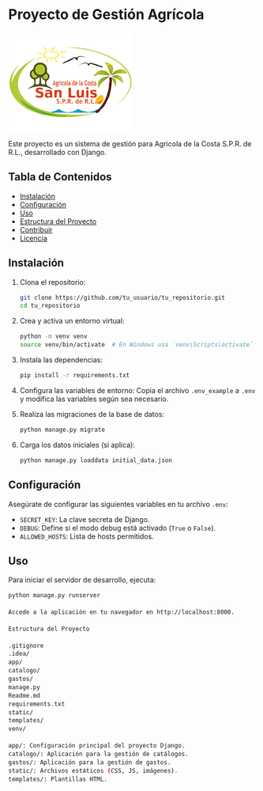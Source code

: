 # Proyecto de Gestión Agrícola

![Logo](static/img/logo-sm.png)

Este proyecto es un sistema de gestión para Agricola de la Costa S.P.R. de R.L., desarrollado con Django.

## Tabla de Contenidos

- [Instalación](#instalación)
- [Configuración](#configuración)
- [Uso](#uso)
- [Estructura del Proyecto](#estructura-del-proyecto)
- [Contribuir](#contribuir)
- [Licencia](#licencia)

## Instalación

1. Clona el repositorio:
    ```sh
    git clone https://github.com/tu_usuario/tu_repositorio.git
    cd tu_repositorio
    ```

2. Crea y activa un entorno virtual:
    ```sh
    python -m venv venv
    source venv/bin/activate  # En Windows usa `venv\Scripts\activate`
    ```

3. Instala las dependencias:
    ```sh
    pip install -r requirements.txt
    ```

4. Configura las variables de entorno:
    Copia el archivo `.env_example` a `.env` y modifica las variables según sea necesario.

5. Realiza las migraciones de la base de datos:
    ```sh
    python manage.py migrate
    ```

6. Carga los datos iniciales (si aplica):
    ```sh
    python manage.py loaddata initial_data.json
    ```

## Configuración

Asegúrate de configurar las siguientes variables en tu archivo `.env`:

- `SECRET_KEY`: La clave secreta de Django.
- `DEBUG`: Define si el modo debug está activado (`True` o `False`).
- `ALLOWED_HOSTS`: Lista de hosts permitidos.

## Uso

Para iniciar el servidor de desarrollo, ejecuta:
```sh
python manage.py runserver

Accede a la aplicación en tu navegador en http://localhost:8000.

Estructura del Proyecto

.gitignore
.idea/
app/
catalogo/
gastos/
manage.py
Readme.md
requirements.txt
static/
templates/
venv/

app/: Configuración principal del proyecto Django.
catalogo/: Aplicación para la gestión de catálogos.
gastos/: Aplicación para la gestión de gastos.
static/: Archivos estáticos (CSS, JS, imágenes).
templates/: Plantillas HTML.